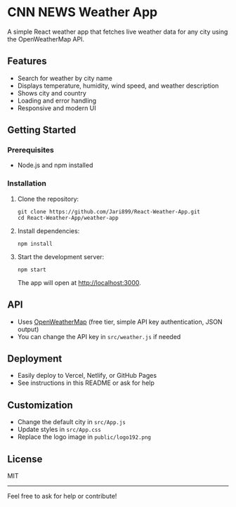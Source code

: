 # CNN NEWS Weather App

A simple React weather app that fetches live weather data for any city using the OpenWeatherMap API.

## Features
- Search for weather by city name
- Displays temperature, humidity, wind speed, and weather description
- Shows city and country
- Loading and error handling
- Responsive and modern UI

## Getting Started

### Prerequisites
- Node.js and npm installed

### Installation
1. Clone the repository:
   ```
   git clone https://github.com/Jari899/React-Weather-App.git
   cd React-Weather-App/weather-app
   ```
2. Install dependencies:
   ```
   npm install
   ```
3. Start the development server:
   ```
   npm start
   ```
   The app will open at [http://localhost:3000](http://localhost:3000).

## API
- Uses [OpenWeatherMap](https://openweathermap.org/api) (free tier, simple API key authentication, JSON output)
- You can change the API key in `src/weather.js` if needed

## Deployment
- Easily deploy to Vercel, Netlify, or GitHub Pages
- See instructions in this README or ask for help

## Customization
- Change the default city in `src/App.js`
- Update styles in `src/App.css`
- Replace the logo image in `public/logo192.png`

## License
MIT

---

Feel free to ask for help or contribute!
